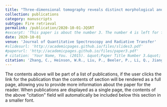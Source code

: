 ```yaml
---
title: "Three-dimensional tomography reveals distinct morphological and optical properties of soot aggregates from coal-fired residential stoves in China"
collection: publications
category: manuscripts
subtype: Fire retrieval
permalink: /publication/2020-10-01-JQSRT
#excerpt: 'This paper is about the number 3. The number 4 is left for future work.'
date: 2020-10-01
venue: 'Journal of Quantitative Spectroscopy and Radiative Transfer'
#slidesurl: 'http://academicpages.github.io/files/slides3.pdf'
#paperurl: 'http://academicpages.github.io/files/paper3.pdf'
# citation: 'Your Name, You. (2015). &quot;Paper Title Number 3.&quot; <i>Journal 1</i>. 1(3).'
citation: 'Zhang, C., Heinson, W.R., Liu, P., Beeler, P., Li, Q., Jiang, J. and Chakrabarty, R.K., 2020. Three-dimensional tomography reveals distinct morphological and optical properties of soot aggregates from coal-fired residential stoves in China. Journal of Quantitative Spectroscopy and Radiative Transfer, 254, p.107184.'
---
```


The contents above will be part of a list of publications, if the user clicks the link for the publication than the contents of section will be rendered as a full page, allowing you to provide more information about the paper for the reader. When publications are displayed as a single page, the contents of the above "citation" field will automatically be included below this section in a smaller font.